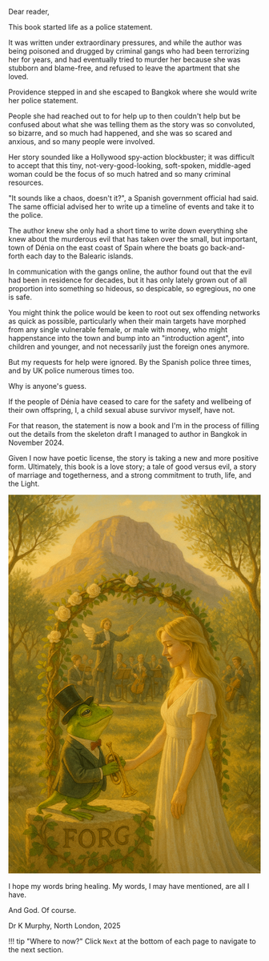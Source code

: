 Dear reader,

This book started life as a police statement.

It was written under extraordinary pressures, and while the author was being poisoned and drugged by criminal gangs who had been terrorizing her for years, and had eventually tried to murder her because she was stubborn and blame-free, and refused to leave the apartment that she loved. 

Providence stepped in and she escaped to Bangkok where she would write her police statement.

People she had reached out to for help up to then couldn't help but be confused about what she was telling them as the story was so convoluted, so bizarre, and so much had happened, and she was so scared and anxious, and so many people were involved. 

Her story sounded like a Hollywood spy-action blockbuster; it was difficult to accept that this tiny, not-very-good-looking, soft-spoken, middle-aged woman could be the focus of so much hatred and so many criminal resources.

"It sounds like a chaos, doesn't it?", a Spanish government official had said. The same official advised her to write up a timeline of events and take it to the police.

The author knew she only had a short time to write down everything she knew about the murderous evil that has taken over the small, but important, town of Dénia on the east coast of Spain where the boats go back-and-forth each day to the Balearic islands.

In communication with the gangs online, the author found out that the evil had been in residence for decades, but it has only lately grown out of all proportion into something so hideous, so despicable, so egregious, no one is safe.

You might think the police would be keen to root out sex offending networks as quick as possible, particularly when their main targets have morphed from any single vulnerable female, or male with money, who might happenstance into the town and bump into an "introduction agent", into children and younger, and not necessarily just the foreign ones anymore.

But my requests for help were ignored. By the Spanish police three times, and by UK police numerous times too.

Why is anyone's guess.

If the people of Dénia have ceased to care for the safety and wellbeing of their own offspring, I, a child sexual abuse survivor myself, have not.

For that reason, the statement is now a book and I'm in the process of filling out the details from the skeleton draft I managed to author in Bangkok in November 2024.

Given I now have poetic license, the story is taking a new and more positive form. Ultimately, this book is a love story; a tale of good versus evil, a story of marriage and togetherness, and a strong commitment to truth, life, and the Light.

![wedding](content/images/wedding.png)

I hope my words bring healing. My words, I may have mentioned, are all I have.

And God. Of course.

Dr K Murphy, North London, 2025

!!! tip "Where to now?"
    Click `Next` at the bottom of each page to navigate to the next section.
